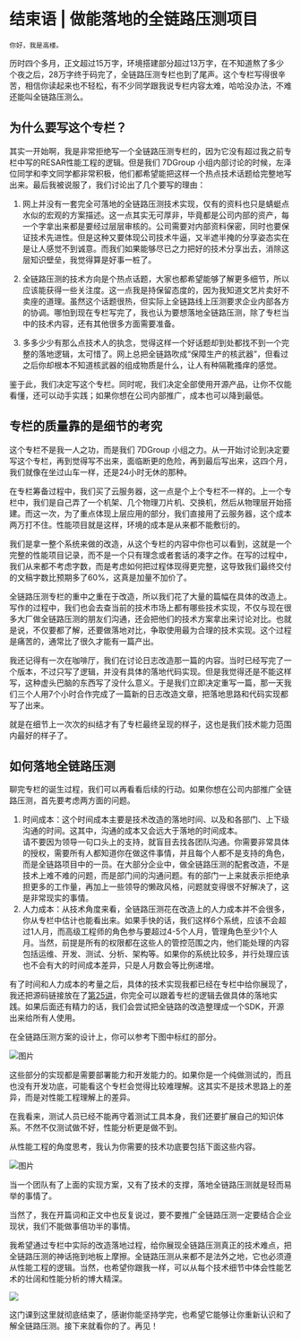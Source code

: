 # 结束语 | 做能落地的全链路压测项目

    你好，我是高楼。

历时四个多月，正文超过15万字，环境搭建部分超过13万字，在不知道熬了多少个夜之后，28万字终于码完了，全链路压测专栏也到了尾声。这个专栏写得很辛苦，相信你读起来也不轻松，有不少同学跟我说专栏内容太难，哈哈没办法，不难还能叫全链路压测么。

## 为什么要写这个专栏？

其实一开始啊，我是非常拒绝写一个全链路压测专栏的，因为它没有超过我之前专栏中写的RESAR性能工程的逻辑。但是我们 7DGroup 小组内部讨论的时候，左泽位同学和李文同学都非常积极，他们都希望能把这样一个热点技术话题给完整地写出来。最后我被说服了，我们讨论出了几个要写的理由：

1.  网上并没有一套完全可落地的全链路压测技术实现，仅有的资料也只是蜻蜓点水似的宏观的方案描述。这一点其实无可厚非，毕竟都是公司内部的资产，每一个字拿出来都是要经过层层审核的。公司需要对内部资料保密，同时也要保证技术先进性。但是这种又要体现公司技术牛逼，又半遮半掩的分享姿态实在是让人感觉不到诚意。而我们如果能够尽已之力把好的技术分享出去，消除这层知识壁垒，我觉得算是好事一桩了。
    
2.  全链路压测的技术方向是个热点话题，大家也都希望能够了解更多细节，所以应该能获得一些关注度。这一点我是持保留态度的，因为我知道文艺片卖好不卖座的道理。虽然这个话题很热，但实际上全链路线上压测要求企业内部各方的协调。哪怕到现在专栏写完了，我也认为要想落地全链路压测，除了专栏当中的技术内容，还有其他很多方面需要准备。
    
3.  多多少少有那么点技术人的执念，觉得这样一个好话题却到处都找不到一个完整的落地逻辑，太可惜了。网上总把全链路吹成“保障生产的核武器”，但看过之后你却根本不知道核武器的组成物质是什么，让人有种隔靴搔痒的感觉。
    

鉴于此，我们决定写这个专栏。同时呢，我们决定全部使用开源产品，让你不仅能看懂，还可以动手实践；如果你想在公司内部推广，成本也可以降到最低。

## 专栏的质量靠的是细节的考究

这个专栏不是我一人之功，而是我们 7DGroup 小组之力。从一开始讨论到决定要写这个专栏，再到觉得写不出来，面临断更的危险，再到最后写出来，这四个月，我们就像在坐过山车一样，还是24小时无休的那种。

在专栏筹备过程中，我们买了云服务器，这一点是个上个专栏不一样的。上一个专栏中，我们是自己弄了一个机架、几个物理刀片机、交换机，然后从物理层开始搭建。而这一次，为了重点体现上层应用的部分，我们直接用了云服务器，这个成本两万打不住。性能项目就是这样，环境的成本是从来都不能敷衍的。

我们是拿一整个系统来做的改造，从这个专栏的内容中你也可以看到，这就是一个完整的性能项目记录，而不是一个只有理念或者套话的凑字之作。在写的过程中，我们从来都不考虑字数，而是考虑如何把过程体现得更完整，这导致我们最终交付的文稿字数比预期多了60%，这真是加量不加价了。

全链路压测专栏的重中之重在于改造，所以我们花了大量的篇幅在具体的改造上。写作的过程中，我们也会去查当前的技术市场上都有哪些技术实现，不仅与现在很多大厂做全链路压测的朋友们沟通，还会把他们的技术方案拿出来讨论对比。也就是说，不仅要都了解，还要做落地对比，争取使用最为合理的技术实现。这个过程是痛苦的，通常比了很久才能有一篇产出。

我还记得有一次在咖啡厅，我们在讨论日志改造那一篇的内容。当时已经写完了一个版本，不过只写了逻辑，并没有具体的落地代码实现。但是我觉得还是不能这样写，这种虚头巴脑的东西写了没什么意义。于是我们立即决定重写一篇，那一天我们三个人用7个小时合作完成了一篇新的日志改造文章，把落地思路和代码实现都写了出来。

就是在细节上一次次的纠结才有了专栏最终呈现的样子，这也是我们技术能力范围内最好的样子了。

## 如何落地全链路压测

聊完专栏的诞生过程，我们可以再看看后续的行动。如果你想在公司内部推广全链路压测，首先要考虑两方面的问题。

1.  时间成本：这个时间成本主要是技术改造的落地时间、以及和各部门、上下级沟通的时间。这其中，沟通的成本又会远大于落地的时间成本。  
    请不要因为领导一句口头上的支持，就盲目去找各团队沟通。你需要非常具体的授权，需要所有人都知道你在做这件事情，并且每个人都不是支持的角色，而是全链路项目中的一员。在大部分企业中，做全链路压测的配套改造，不是技术上难不难的问题，而是部门间的沟通问题。有的部门一上来就表示拒绝承担更多的工作量，再加上一些领导的懒政风格，问题就变得很不好解决了，这是非常现实的事情。
2.  人力成本：从技术角度来看，全链路压测花在改造上的人力成本并不会很多，你从专栏中估计也能看出来。如果手快的话，我们这样6个系统，应该不会超过1人月，而高级工程师的角色参与要超过4-5个人月，管理角色至少1个人月。当然，前提是所有的权限都在这些人的管控范围之内，他们能处理的内容包括运维、开发、测试、分析、架构等。如果你的系统比较多，并行处理应该也不会有大的时间成本差异，只是人月数会等比例递增。

有了时间和人力成本的考量之后，具体的技术实现我都已经在专栏中给你展现了，我还把源码链接放在了[第25讲](https://time.geekbang.org/column/article/467606)，你完全可以跟着专栏的逻辑去做具体的落地实践。如果后面还有精力的话，我们会尝试把全链路的改造整理成一个SDK，开源出来给所有人使用。

在全链路压测方案的设计上，你可以参考下图中标红的部分。

![图片](https://static001.geekbang.org/resource/image/e4/c8/e4f673d7607e9f8faeb279dc766af0c8.jpg?wh=1920x1237)

这些部分的实现都是需要部署能力和开发能力的。如果你是一个纯做测试的，而且也没有开发功底，可能看这个专栏会觉得比较难理解。这其实不是技术思路上的差异，而是对性能工程理解上的差异。

在我看来，测试人员已经不能再守着测试工具本身，我们还要扩展自己的知识体系。不然不仅测试做不好，性能分析更是做不到。

从性能工程的角度思考，我认为你需要的技术功底要包括下面这些内容。

![图片](https://static001.geekbang.org/resource/image/30/28/30751f634806ae876d5a5cdd61d24528.jpg?wh=1820x1530)

当一个团队有了上面的实现方案，又有了技术的支撑，落地全链路压测就是轻而易举的事情了。

当然了，我在开篇词和正文中也反复说过，要不要推广全链路压测一定要结合企业现状，我们不能做事倍功半的事情。

我希望通过专栏中实际的改造落地过程，给你展现全链路压测真正的技术难点，把全链路压测的神话拖到地板上摩擦。全链路压测从来都不是法外之地，它也必须遵从性能工程的逻辑。当然，也希望你跟我一样，可以从每个技术细节中体会性能艺术的壮阔和性能分析的博大精深。

[![](https://static001.geekbang.org/resource/image/8d/66/8d4384c388680e230d011f52f4a37866.jpg?wh=1142x801)](https://jinshuju.net/f/uO5dGy)

这门课到这里就彻底结束了，感谢你能坚持学完，也希望它能够让你重新认识和了解全链路压测。接下来就看你的了。再见！
    